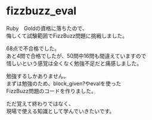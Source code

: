 # fizzbuzz_eval
Ruby　Goldの資格に落ちたので、  
悔しくて試験範囲でFizzBuzz問題に挑戦しました。  
  
68点で不合格でした。  
あと4問で合格でしたが、50問中16問も間違えていますので  
惜しいという感覚は全くなく勉強不足だと痛感しました。  
  
勉強するしかありません。  
まずは勉強のため、block_given?やevalを使った  
FizzBuzz問題のコードを作りました。  
  
ただ覚えて終わりではなく、  
現場で使える知識として学んでいきたいです。
